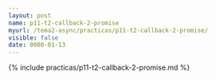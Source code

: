 ```yaml
---
layout: post
name: p11-t2-callback-2-promise
myurl: /tema2-async/practicas/p11-t2-callback-2-promise/
visible: false
date: 0000-01-13
---
```


{% include practicas/p11-t2-callback-2-promise.md %}
